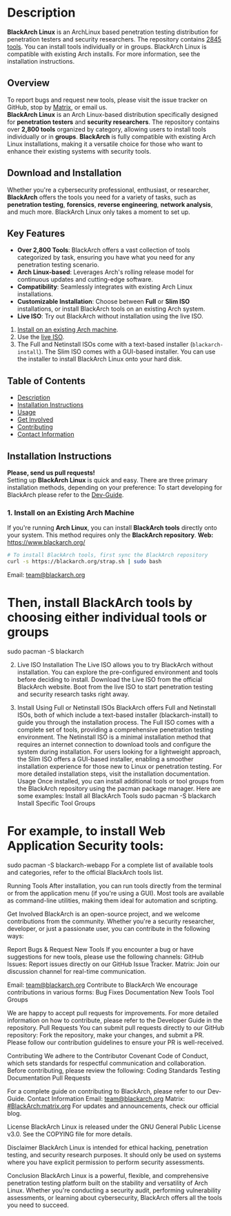 # Description
**BlackArch Linux** is an ArchLinux based penetration testing distribution for
penetration testers and security researchers. The repository contains
[2845 tools](https://www.blackarch.org/tools.html). You can install tools
individually or in groups. BlackArch Linux is compatible with existing Arch
installs. For more information, see the installation instructions.
## Overview
To report bugs and request new tools, please visit the issue tracker on GitHub,
stop by [Matrix](https://matrix.to/#/#BlackArch:matrix.org), or email us.  
**BlackArch Linux** is an Arch Linux-based distribution specifically designed for **penetration testers** and **security researchers**. The repository contains over **2,800 tools** organized by category, allowing users to install tools individually or in **groups**. **BlackArch** is fully compatible with existing Arch Linux installations, making it a versatile choice for those who want to enhance their existing systems with security tools.
## Download and Installation
Whether you're a cybersecurity professional, enthusiast, or researcher, **BlackArch** offers the tools you need for a variety of tasks, such as **penetration testing**, **forensics**, **reverse engineering**, **network analysis**, and much more.
BlackArch Linux only takes a moment to set up.
## Key Features
- **Over 2,800 Tools**: BlackArch offers a vast collection of tools categorized by task, ensuring you have what you need for any penetration testing scenario.
- **Arch Linux-based**: Leverages Arch's rolling release model for continuous updates and cutting-edge software.
- **Compatibility**: Seamlessly integrates with existing Arch Linux installations.
- **Customizable Installation**: Choose between **Full** or **Slim ISO** installations, or install BlackArch tools on an existing Arch system.
- **Live ISO**: Try out BlackArch without installation using the live ISO.
1. [Install on an existing Arch machine](https://www.blackarch.org/downloads.html#install-repo).
2. Use the [live ISO](https://blackarch.org/downloads.html).
3. The Full and Netinstall ISOs come with a text-based installer (`blackarch-install`). The Slim ISO comes with a GUI-based installer. You can use the installer to install BlackArch Linux onto your hard disk.
## Table of Contents
- [Description](#description)
- [Installation Instructions](#installation-instructions)
- [Usage](#usage)
- [Get Involved](#get-involved)
- [Contributing](#contributing)
- [Contact Information](#contact-information)
## Installation Instructions
**Please, send us pull requests!**  
Setting up **BlackArch Linux** is quick and easy. There are three primary installation methods, depending on your preference:
To start developing for BlackArch please refer to the [Dev-Guide](./docs/HOWTO-DEV.md).
### 1. **Install on an Existing Arch Machine**
If you're running **Arch Linux**, you can install **BlackArch tools** directly onto your system. This method requires only the **BlackArch repository**.
**Web:** https://www.blackarch.org/
```bash
# To install BlackArch tools, first sync the BlackArch repository
curl -s https://blackarch.org/strap.sh | sudo bash
```
Email: team@blackarch.org
# Then, install BlackArch tools by choosing either individual tools or groups
sudo pacman -S blackarch

2. Live ISO Installation
The Live ISO allows you to try BlackArch without installation. You can explore the pre-configured environment and tools before deciding to install.
    Download the Live ISO from the official BlackArch website.
    Boot from the live ISO to start penetration testing and security research tasks right away.

3. Install Using Full or Netinstall ISOs
BlackArch offers Full and Netinstall ISOs, both of which include a text-based installer (blackarch-install) to guide you through the installation process.
    The Full ISO comes with a complete set of tools, providing a comprehensive penetration testing environment.
    The Netinstall ISO is a minimal installation method that requires an internet connection to download tools and configure the system during installation.
    For users looking for a lightweight approach, the Slim ISO offers a GUI-based installer, enabling a smoother installation experience for those new to Linux or penetration testing.
For more detailed installation steps, visit the installation documentation.
Usage
Once installed, you can install additional tools or tool groups from the BlackArch repository using the pacman package manager. Here are some examples:
Install all BlackArch Tools
sudo pacman -S blackarch
Install Specific Tool Groups

# For example, to install Web Application Security tools:
sudo pacman -S blackarch-webapp
For a complete list of available tools and categories, refer to the official BlackArch tools list.

Running Tools
After installation, you can run tools directly from the terminal or from the application menu (if you're using a GUI). Most tools are available as command-line utilities, making them ideal for automation and scripting.

Get Involved
BlackArch is an open-source project, and we welcome contributions from the community. Whether you're a security researcher, developer, or just a passionate user, you can contribute in the following ways:

Report Bugs & Request New Tools
If you encounter a bug or have suggestions for new tools, please use the following channels:
GitHub Issues: Report issues directly on our GitHub Issue Tracker.
Matrix: Join our discussion channel for real-time communication.

Email: team@blackarch.org
    Contribute to BlackArch
    We encourage contributions in various forms:
    Bug Fixes
    Documentation
    New Tools
    Tool Groups

We are happy to accept pull requests for improvements. For more detailed information on how to contribute, please refer to the Developer Guide in the repository.
    Pull Requests
    You can submit pull requests directly to our GitHub repository:
    Fork the repository, make your changes, and submit a PR.
    Please follow our contribution guidelines to ensure your PR is well-received.

Contributing
We adhere to the Contributor Covenant Code of Conduct, which sets standards for respectful communication and collaboration. Before contributing, please review the following:
    Coding Standards
    Testing
    Documentation
    Pull Requests

For a complete guide on contributing to BlackArch, please refer to our Dev-Guide.
Contact Information
Email: team@blackarch.org
Matrix: [#BlackArch:matrix.org](https://matrix.to/#/#BlackArch:matrix.org)
For updates and announcements, check our official blog.

License
BlackArch Linux is released under the GNU General Public License v3.0. See the COPYING file for more details.

Disclaimer
BlackArch Linux is intended for ethical hacking, penetration testing, and security research purposes. It should only be used on systems where you have explicit permission to perform security assessments.

Conclusion
BlackArch Linux is a powerful, flexible, and comprehensive penetration testing platform built on the stability and versatility of Arch Linux. Whether you're conducting a security audit, performing vulnerability assessments, or learning about cybersecurity, BlackArch offers all the tools you need to succeed.

